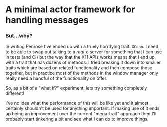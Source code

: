 # A minimal actor framework for handling messages

### But...why?

In writing Penrose I've ended up with a truely horrifying trait: `XConn`. I need
to be able to swap out talking to a _real_ x-server for something that I can use
in tests (and CI) but the way that the X11 APIs works means that I end up with
a trait that has dozens of methods. I tried breaking it down into smaller traits
which are based on related functionality and then compose those together, but
in practice most of the methods in the window manager only really need a handful
of the functionality on offer.

So, as a bit of a "what if?" experiment, lets try something completely different!

I've no idea what the performance of this will be like yet and it almost certainly
shouldn't be used for anything important. If making use of it ends up being an
improvement over the current "mega-trait" approach then I'll probably start tinkering
a bit and see what I can do to improve things.
